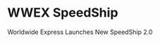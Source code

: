 WWEX SpeedShip
==============================================

Worldwide Express Launches New SpeedShip 2.0
